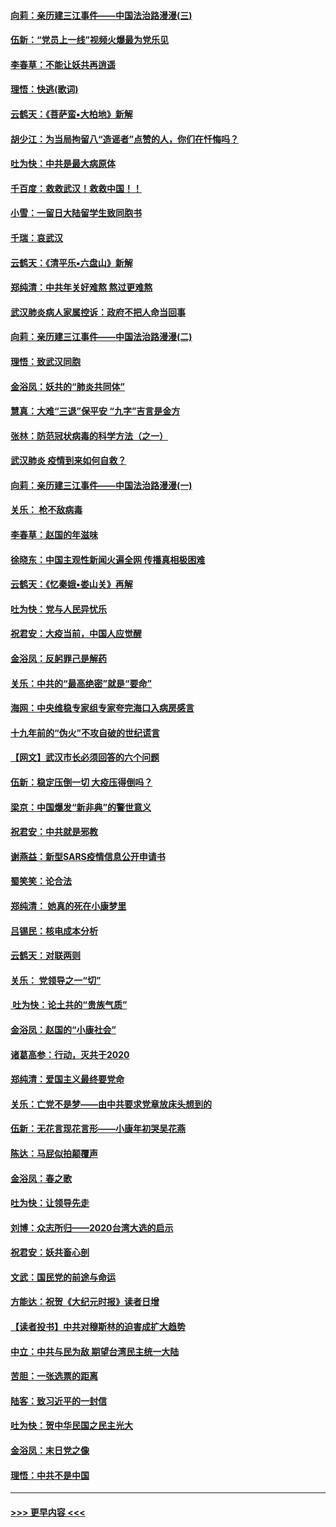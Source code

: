 #### [向莉：亲历建三江事件——中国法治路漫漫(三)](../pages/nsc993/n11831825.md?t=02021531) 
#### [伍新：“党员上一线”视频火爆最为党乐见](../pages/nsc993/n11838200.md?t=02021531) 
#### [李春草：不能让妖共再逍遥](../pages/nsc993/n11838102.md?t=02021531) 
#### [理悟：快逃(歌词)](../pages/nsc993/n11838083.md?t=02021531) 
#### [云鹤天：《菩萨蛮▪大柏地》新解](../pages/nsc993/n11838059.md?t=02021531) 
#### [胡少江：为当局拘留八“造谣者”点赞的人，你们在忏悔吗？](../pages/nsc993/n11836801.md?t=02021531) 
#### [吐为快：中共是最大病原体](../pages/nsc993/n11836748.md?t=02021531) 
#### [千百度：救救武汉！救救中国！！](../pages/nsc993/n11836145.md?t=02021531) 
#### [小雪：一留日大陆留学生致同胞书](../pages/nsc993/n11834624.md?t=02021531) 
#### [千瑞：哀武汉](../pages/nsc993/n11833647.md?t=02021531) 
#### [云鹤天：《清平乐▪六盘山》新解](../pages/nsc993/n11833611.md?t=02021531) 
#### [郑纯清：中共年关好难熬 熬过更难熬](../pages/nsc993/n11833489.md?t=02021531) 
#### [武汉肺炎病人家属控诉：政府不把人命当回事](../pages/nsc993/n11833205.md?t=02021531) 
#### [向莉：亲历建三江事件——中国法治路漫漫(二)](../pages/nsc993/n11829102.md?t=02021531) 
#### [理悟：致武汉同胞](../pages/nsc993/n11831522.md?t=02021531) 
#### [金浴凤：妖共的“肺炎共同体”](../pages/nsc993/n11829448.md?t=02021531) 
#### [慧真：大难“三退”保平安 “九字”吉言是金方](../pages/nsc993/n11829501.md?t=02021531) 
#### [张林：防范冠状病毒的科学方法（之一）](../pages/nsc993/n11828618.md?t=02021531) 
#### [武汉肺炎 疫情到来如何自救？](../pages/nsc993/n11827632.md?t=02021531) 
#### [向莉：亲历建三江事件——中国法治路漫漫(一)](../pages/nsc993/n11827190.md?t=02021531) 
#### [关乐： 枪不敌病毒](../pages/nsc993/n11826746.md?t=02021531) 
#### [李春草：赵国的年滋味](../pages/nsc993/n11826321.md?t=02021531) 
#### [徐晓东：中国主观性新闻火遍全网 传播真相极困难](../pages/nsc993/n11826508.md?t=02021531) 
#### [云鹤天：《忆秦娥▪娄山关》再解](../pages/nsc993/n11824682.md?t=02021531) 
#### [吐为快：党与人民异忧乐](../pages/nsc993/n11824660.md?t=02021531) 
#### [祝君安：大疫当前，中国人应觉醒](../pages/nsc993/n11821946.md?t=02021531) 
#### [金浴凤：反躬罪己是解药](../pages/nsc993/n11820280.md?t=02021531) 
#### [关乐：中共的“最高绝密”就是“要命”](../pages/nsc993/n11816946.md?t=02021531) 
#### [海网：中央维稳专家组专家夸完海口入病房感言](../pages/nsc993/n11815138.md?t=02021531) 
#### [十九年前的“伪火”不攻自破的世纪谎言](../pages/nsc993/n11813238.md?t=02021531) 
#### [【网文】武汉市长必须回答的六个问题](../pages/nsc993/n11813848.md?t=02021531) 
#### [伍新：稳定压倒一切 大疫压得倒吗？](../pages/nsc993/n11812634.md?t=02021531) 
#### [梁京：中国爆发“新非典”的警世意义](../pages/nsc993/n11812554.md?t=02021531) 
#### [祝君安：中共就是邪教](../pages/nsc993/n11812431.md?t=02021531) 
#### [谢燕益：新型SARS疫情信息公开申请书](../pages/nsc993/n11808840.md?t=02021531) 
#### [蜀笑笑：论合法](../pages/nsc993/n11808064.md?t=02021531) 
#### [郑纯清： 她真的死在小康梦里](../pages/nsc993/n11806623.md?t=02021531) 
#### [吕锡民：核电成本分析](../pages/nsc993/n11806284.md?t=02021531) 
#### [云鹤天：对联两则](../pages/nsc993/n11805957.md?t=02021531) 
#### [关乐： 党领导之一“切”](../pages/nsc993/n11804505.md?t=02021531) 
#### [ 吐为快：论土共的“贵族气质”](../pages/nsc993/n11804490.md?t=02021531) 
#### [金浴凤：赵国的“小康社会”](../pages/nsc993/n11804452.md?t=02021531) 
#### [诸葛高参：行动，灭共于2020](../pages/nsc993/n11804120.md?t=02021531) 
#### [郑纯清：爱国主义最终要党命](../pages/nsc993/n11802197.md?t=02021531) 
#### [关乐：亡党不是梦——由中共要求党章放床头想到的](../pages/nsc993/n11802156.md?t=02021531) 
#### [伍新：无花言现花言形——小康年初哭吴花燕](../pages/nsc993/n11800044.md?t=02021531) 
#### [陈达：马屁似拍颠覆声](../pages/nsc993/n11800010.md?t=02021531) 
#### [金浴凤：春之歌](../pages/nsc993/n11797687.md?t=02021531) 
#### [吐为快：让领导先走](../pages/nsc993/n11797512.md?t=02021531) 
#### [刘博：众志所归——2020台湾大选的启示](../pages/nsc993/n11796878.md?t=02021531) 
#### [祝君安：妖共畜心剖](../pages/nsc993/n11794273.md?t=02021531) 
#### [文武：国民党的前途与命运](../pages/nsc993/n11794198.md?t=02021531) 
#### [方能达：祝贺《大纪元时报》读者日增](../pages/nsc993/n11793807.md?t=02021531) 
#### [【读者投书】中共对穆斯林的迫害成扩大趋势](../pages/nsc993/n11791371.md?t=02021531) 
#### [中立：中共与民为敌 期望台湾民主统一大陆](../pages/nsc993/n11790392.md?t=02021531) 
#### [苦胆：一张选票的距离](../pages/nsc993/n11788914.md?t=02021531) 
#### [陆客：致习近平的一封信](../pages/nsc993/n11788867.md?t=02021531) 
#### [吐为快：贺中华民国之民主光大](../pages/nsc993/n11788618.md?t=02021531) 
#### [金浴凤：末日党之像](../pages/nsc993/n11787475.md?t=02021531) 
#### [理悟：中共不是中国](../pages/nsc993/n11787463.md?t=02021531) 

----
#### [ >>> 更早内容 <<< ](../indexes/nsc993-earlier.md)
